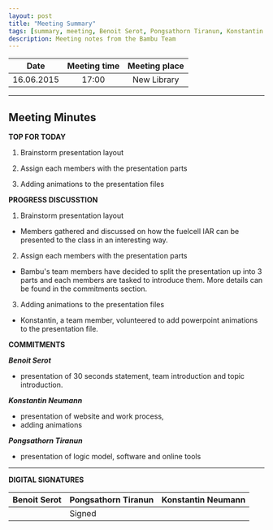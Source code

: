 ```yaml
---
layout: post
title: "Meeting Summary"
tags: [summary, meeting, Benoit Serot, Pongsathorn Tiranun, Konstantin Neumann, brochure, statement, presentation]
description: Meeting notes from the Bambu Team
---
```


|**Date** |**Meeting time**|**Meeting place**
| ------------- |:----------------:|:-------:
|16.06.2015| 17:00 | New Library


----------


Meeting Minutes
------

 **TOP FOR TODAY**

1. Brainstorm presentation layout</br>

2. Assign each members with the presentation parts </br>

3. Adding animations to the presentation files </br>

**PROGRESS DISCUSSTION**


1. Brainstorm presentation layout</br>

  * Members gathered and discussed on how the fuelcell IAR can be presented to the class in an interesting way.

2. Assign each members with the presentation parts</br>

  * Bambu's team members have decided to split the presentation up into 3 parts and each members are tasked to introduce them. More details can be found in the commitments section.
3. Adding animations to the presentation files </br>

  * Konstantin, a team member, volunteered to add powerpoint animations to the presentation file.


 **COMMITMENTS**

***Benoit Serot***
* presentation of 30 seconds statement, team introduction and topic introduction.

***Konstantin Neumann***
* presentation of website and work process,
* adding animations

***Pongsathorn Tiranun***
* presentation of logic model, software and online tools

----------


**DIGITAL SIGNATURES**

|**Benoit Serot** |**Pongsathorn Tiranun**|**Konstantin Neumann**|
|----------------|----------------|---------------|
|| Signed | |
